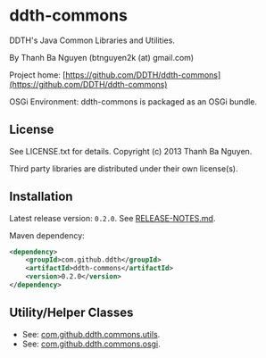 ddth-commons
============

DDTH's Java Common Libraries and Utilities.

By Thanh Ba Nguyen (btnguyen2k (at) gmail.com)

Project home:
[https://github.com/DDTH/ddth-commons](https://github.com/DDTH/ddth-commons)

OSGi Environment: ddth-commons is packaged as an OSGi bundle.


## License ##

See LICENSE.txt for details. Copyright (c) 2013 Thanh Ba Nguyen.

Third party libraries are distributed under their own license(s).


## Installation #

Latest release version: `0.2.0`. See [RELEASE-NOTES.md](RELEASE-NOTES.md).

Maven dependency:

```xml
<dependency>
	<groupId>com.github.ddth</groupId>
	<artifactId>ddth-commons</artifactId>
	<version>0.2.0</version>
</dependency>
```


## Utility/Helper Classes ##

* See: [com.github.ddth.commons.utils](src/main/java/com/github/ddth/commons/utils/README.md).
* See: [com.github.ddth.commons.osgi](src/main/java/com/github/ddth/commons/osgi/README.md).
